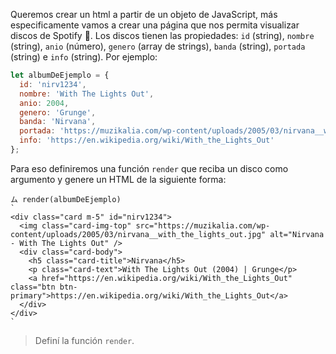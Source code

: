 Queremos crear un html a partir de un objeto de JavaScript, más especificamente vamos a crear una página que nos permita visualizar discos de Spotify  :minidisc:. Los discos tienen las propiedades: `id` (string), `nombre` (string), `anio` (número), `genero` (array de strings), `banda` (string), `portada` (string) e `info` (string). Por ejemplo:

```js
let albumDeEjemplo = {
  id: 'nirv1234',
  nombre: 'With The Lights Out',
  anio: 2004,
  genero: 'Grunge',
  banda: 'Nirvana',
  portada: 'https://muzikalia.com/wp-content/uploads/2005/03/nirvana__with_the_lights_out.jpg',
  info: 'https://en.wikipedia.org/wiki/With_the_Lights_Out'
};
```

Para eso definiremos una función `render` que reciba un disco como argumento y genere un HTML de la siguiente forma: 

```
ム render(albumDeEjemplo)
`
<div class="card m-5" id="nirv1234">
  <img class="card-img-top" src="https://muzikalia.com/wp-content/uploads/2005/03/nirvana__with_the_lights_out.jpg" alt="Nirvana - With The Lights Out" />
  <div class="card-body">
    <h5 class="card-title">Nirvana</h5>
    <p class="card-text">With The Lights Out (2004) | Grunge</p>
    <a href="https://en.wikipedia.org/wiki/With_the_Lights_Out" class="btn btn-primary">https://en.wikipedia.org/wiki/With_the_Lights_Out</a>
  </div>
</div>
`
```

> Definí la función `render`.
